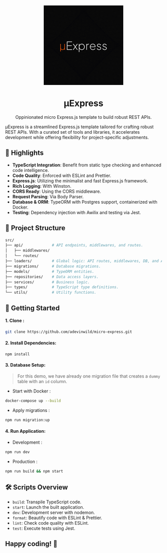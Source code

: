 <p align="center">
    <img src="./.r/micro-express-square.png" width="256" height="256">
</p>

<h1 align="center">
    μExpress
</h1>

<p align="center">
    Oppinionated micro Express.js template to build robust REST APIs.
</p>

μExpress is a streamlined Express.js template tailored for crafting robust REST APIs. With a curated set of tools and libraries, it accelerates development while offering flexibility for project-specific adjustments.

## 🌟 Highlights

-   **TypeScript Integration**: Benefit from static type checking and enhanced code intelligence.
-   **Code Quality**: Enforced with ESLint and Prettier.
-   **Express.js**: Utilizing the minimalist and fast Express.js framework.
-   **Rich Logging**: With Winston.
-   **CORS Ready**: Using the CORS middleware.
-   **Request Parsing**: Via Body Parser.
-   **Database & ORM**: TypeORM with Postgres support, containerized with Docker.
-   **Testing**: Dependency injection with Awilix and testing via Jest.

## 📂 Project Structure

```bash
src/
├── api/             # API endpoints, middlewares, and routes.
│   ├── middlewares/
│   └── routes/
├── loaders/         # Global logic: API routes, middlewares, DB, and Awilix container.
├── migrations/      # Database migrations.
├── models/          # TypeORM entities.
├── repositories/    # Data access layers.
├── services/        # Business logic.
├── types/           # TypeScript type definitions.
└── utils/           # Utility functions.
```

## 🚀 Getting Started

#### 1. Clone :

```bash
git clone https://github.com/adevinwild/micro-express.git
```

#### 2. Install Dependencies:

```
npm install
```

#### 3. Database Setup:

> For this demo, we have already one migration file that creates a `dummy` table with an `id` column.

-   Start with Docker :

```bash
docker-compose up --build
```

-   Apply migrations :

```bash
npm run migration:up
```

#### 4. Run Application:

-   Development :

```bash
npm run dev
```

-   Production :

```bash
npm run build && npm start
```

## 🛠️ Scripts Overview

-   `build`: Transpile TypeScript code.
-   `start`: Launch the built application.
-   `dev`: Development server with nodemon.
-   `format`: Beautify code with ESLint & Prettier.
-   `lint`: Check code quality with ESLint.
-   `test`: Execute tests using Jest.

## Happy coding! 🎉
